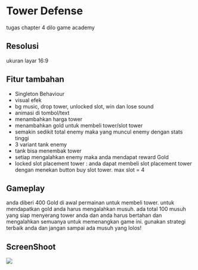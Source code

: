 # Tower Defense
tugas chapter 4 dilo game academy

## Resolusi

ukuran layar 16:9
 
## Fitur tambahan

- Singleton Behaviour
- visual efek
- bg music, drop tower, unlocked slot, win dan lose sound
- animasi di tombol/text
- menambahkan harga tower
- menambahkan gold untuk membeli tower/slot tower
- semakin sedikit total enemy maka yang muncul enemy dengan stats tinggi
- 3 variant tank enemy
- tank bisa menembak tower
- setiap mengalahkan enemy maka anda mendapat reward Gold
- locked slot placement tower : anda dapat membeli slot placement tower dengan menekan button buy slot tower. max slot = 4

## Gameplay

anda diberi 400 Gold di awal permainan untuk membeli tower. untuk mendapatkan gold anda harus mengalahkan musuh. ada total 100 musuh yang siap menyerang tower anda dan anda harus bertahan dan mengalahkan semuanya untuk memenangkan game ini. gunakan strategi terbaik anda dan jangan sampai ada musuh yang lolos!

## ScreenShoot
![](https://github.com/yashlan/Tower-Defense/blob/main/ss/ss1.gif)
